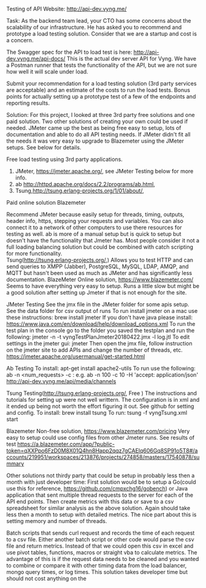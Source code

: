 Testing of API Website: http://api-dev.vyng.me/

Task:
As the backend team lead, your CTO has some concerns about the scalability of our infrastructure.  He has asked you to recommend and prototype a load testing solution.  Consider that we are a startup and cost is a concern.  

The Swagger spec for the API to load test is here: http://api-dev.vyng.me/api-docs/
This is the actual dev server API for Vyng.  We have a Postman runner that tests the functionality of the API, but we are not sure how well it will scale under load.  

Submit your recommendation for a load testing solution (3rd party services are acceptable) and an estimate of the costs to run the load tests.  Bonus points for actually setting up a prototype test of a few of the endpoints and reporting results.

Solution:
For this project, I looked at three 3rd party free solutions and one paid solution.  Two other solutions of creating your own could be used if needed.  JMeter came up the best as being free easy to setup, lots of documentation and able to do all API testing needs.  If JMeter didn't fit all the needs it was very easy to upgrade to Blazemeter using the JMeter setups.  See below for details.

Free load testing using 3rd party applications.
1. JMeter, https://jmeter.apache.org/, see JMeter Testing below for more info.
2. ab http://httpd.apache.org/docs/2.2/programs/ab.html, 
3. Tsung,http://tsung.erlang-projects.org/1/01/about/,

Paid online solution
Blazemeter

Recommend JMeter because easily setup for threads, timing, outputs, header info, https, stepping your requests and variables.  You can also connect it to a network of other computers to use there resources for testing as well.
ab is more of a manual setup but is quick to setup but doesn't have the functionality that Jmeter has.  Most people consider it not a full loading balancing solution but could be combined with catch scripting for more functionality.  
Tsung(http://tsung.erlang-projects.org/,)
Allows you to test HTTP and can send queries to XMPP (Jabber), PostgreSQL, MySQL, LDAP, AMQP, and MQTT
but hasn't been used as much as JMeter and has significantly less documentation.
BlazeMeter 
Online solution, https://www.blazemeter.com/
Seems to have everything very easy to setup.  Runs a little slow but might be a good solution after setting up Jmeter if that is not enough for the site.

JMeter Testing
See the jmx file in the JMeter folder for some apis setup.
See the data folder for csv output of runs
To run install jmeter on a mac use these instructions:
brew install jmeter
If you don't have java please install: https://www.java.com/en/download/help/download_options.xml
To run the test plan in the console go to the folder you saved the testplan and run the following:
jmeter -n -t vyngTestPlanJmeter20180422.jmx -l log.jtl
To edit settings in the jmeter gui:
jmeter
Then open the jmx file, follow instruction on the jmeter site to add APIs and change the number of threads, etc.
https://jmeter.apache.org/usermanual/get-started.html

Ab Testing
To install:
apt-get install apache2-utils
To run use the following:
ab -n <num_requests> -c <concurrency> <addr>:<port><path>
e.g.
ab -n 100 -c 10 -H 'accept: application/json' http://api-dev.vyng.me/api/media/channels

Tsung Testing(http://tsung.erlang-projects.org/, Free )
The instructions and tutorials for setting up were not well writtern.  The configuration is in xml and it ended up being not worth the effort figuring it out.  See github for setting and config.
To install:
brew install tsung
To run:
tsung -f vyngTsung.xml start 

Blazemeter
Non-free solution, https://www.blazemeter.com/pricing
Very easy to setup could use config files from other Jmeter runs.
See results of test
https://a.blazemeter.com/app/?public-token=qXXPpo6FzD0M8X01Q4hn8Happ2qqz7gCAElq606Gq8SP91o5T8#/accounts/219951/workspaces/213876/projects/274858/masters/17540878/summary

Other solutions not thirdy party that could be setup in probably less then a month with just developer time:
First solution would be to setup a Go(could use this for reference, https://github.com/cmpxchg16/gobench) or Java application that sent multiple thread requests to the server for each of the API end points.  Then create metrics with this data or save to a csv spreadsheet for similar analysis as the above solution.  Again should take less then a month to setup with detailed metrics.  The nice part about this is setting memory and number of threads. 

 Batch scripts that sends curl request and records the time of each request to a csv file. Either another batch script or other code would parse the csv file and return metrics.  Instead of that we could open this csv in excel and use pivot tables, functions, macros or straight vba to calculate metrics.  The advantage of this is if the request data needs to be cleaned and you wanted to combine or compare it with other timing data from the load balancer, mongo query times, or log times.  This solution takes developer time but should not cost anything on the  
